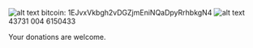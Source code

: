 ![alt text](https://i.ibb.co/y46PgGJ/20210503-222758005.jpg)
bitcoin: 1EJvxVkbgh2vDGZjmEniNQaDpyRrhbkgN4
![alt text](https://i.ibb.co/Yb4wNX3/20210509-110401.jpg)
43731 004 6150433


Your donations are welcome. 
